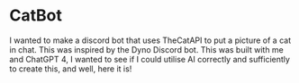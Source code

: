 # CatBot
I wanted to make a discord bot that uses TheCatAPI to put a picture of a cat in chat. This was inspired by the Dyno Discord bot. This was built with me and ChatGPT 4, I wanted to see if I could utilise AI correctly and sufficiently to create this, and well, here it is!
